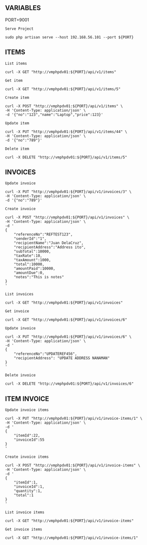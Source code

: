 ## VARIABLES
PORT=9001

`Serve Project`
````
sudo php artisan serve --host 192.168.56.101 --port ${PORT}
````


## ITEMS

`List items`
````
curl -X GET "http://vmphpdv01:${PORT}/api/v1/items"
````

`Get item`
````
curl -X GET "http://vmphpdv01:${PORT}/api/v1/items/5"
````

`Create item`
````
curl -X POST "http://vmphpdv01:${PORT}/api/v1/items" \
-H 'Content-Type: application/json' \
-d '{"no":"123","name":"Laptop","price":123}'
````

`Update item`
````
curl -X PUT "http://vmphpdv01:${PORT}/api/v1/items/44" \
-H 'Content-Type: application/json' \
-d '{"no":"789"}'
````

`Delete item`
````
curl -X DELETE "http://vmphpdv01:${PORT}/api/v1/items/5"
````





## INVOICES

`Update invoice`
````
curl -X PUT "http://vmphpdv01:${PORT}/api/v1/invoices/3" \
-H 'Content-Type: application/json' \
-d '{"no":"789"}'
````

`Create invoice`
````
curl -X POST "http://vmphpdv01:${PORT}/api/v1/invoices" \
-H 'Content-Type: application/json' \
-d '
{
    "referenceNo":"REFTEST123",
    "senderId":"1",
    "recipientName":"Juan DelaCruz",
    "recipientAddress":"Address ito",
    "subTotal":10000,
    "taxRate":10,
    "taxAmount":1000,
    "total":10000,
    "amountPaid":10000,
    "amountDue":0,
    "notes":"This is notes"
}
'
````

`List invoices`
````
curl -X GET "http://vmphpdv01:${PORT}/api/v1/invoices"
````

`Get invoice`
````
curl -X GET "http://vmphpdv01:${PORT}/api/v1/invoices/6"
````

`Update invoice`
````
curl -X PUT "http://vmphpdv01:${PORT}/api/v1/invoices/6" \
-H 'Content-Type: application/json' \
-d '
{
    "referenceNo":"UPDATEREF456",
    "recipientAddress": "UPDATE ADDRESS NANAMAN"
}
'
````

`Delete invoice`
````
curl -X DELETE "http://vmphpdv01:${PORT}/api/v1/invoices/6"
````



## ITEM INVOICE

`Update invoice items`
````
curl -X PUT "http://vmphpdv01:${PORT}/api/v1/invoice-items/1" \
-H 'Content-Type: application/json' \
-d '
{
    "itemId":22,
    "invoiceId":55
}
'
````

`Create invoice items`
````
curl -X POST "http://vmphpdv01:${PORT}/api/v1/invoice-items" \
-H 'Content-Type: application/json' \
-d '
{
    "itemId":1,
    "invoiceId":1,
    "quantity":1,
    "total":1
}
'
````

`List invoice items`
````
curl -X GET "http://vmphpdv01:${PORT}/api/v1/invoice-items"
````

`Get invoice items`
````
curl -X GET "http://vmphpdv01:${PORT}/api/v1/invoice-items/1"
````